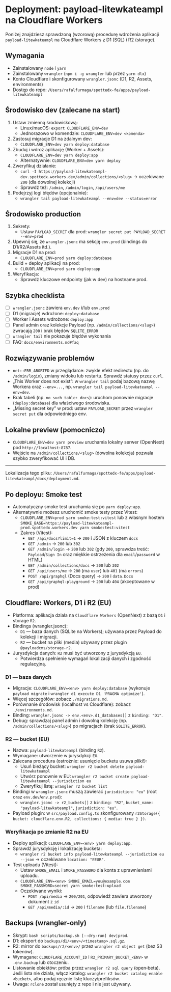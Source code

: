 # Deployment: payload-litewkateampl na Cloudflare Workers

Poniżej znajdziesz sprawdzoną (wzorową) procedurę wdrożenia aplikacji `payload-litewkateampl` na Cloudflare Workers z D1 (SQL) i R2 (storage).

## Wymagania

- Zainstalowany `node` i `yarn`
- Zainstalowany `wrangler` (`npm i -g wrangler` lub przez `yarn dlx`)
- Konto Cloudflare i skonfigurowany `wrangler.jsonc` (D1, R2, Assets, environments)
- Dostęp do repo: `/Users/rafalfurmaga/spottedx-fe/apps/payload-litewkateampl`

## Środowisko dev (zalecane na start)

1. Ustaw zmienną środowiskową:
   - Linux/macOS: `export CLOUDFLARE_ENV=dev`
   - Jednorazowo w komendzie: `CLOUDFLARE_ENV=dev <komenda>`
2. Zastosuj migracje D1 na zdalnym dev:
   - `CLOUDFLARE_ENV=dev yarn deploy:database`
3. Zbuduj i wdroż aplikację (Worker + Assets):
   - `CLOUDFLARE_ENV=dev yarn deploy:app`
   - Alternatywnie: `CLOUDFLARE_ENV=dev yarn deploy`
4. Zweryfikuj działanie:
   - `curl -I https://payload-litewkateampl-dev.spottedx.workers.dev/admin/collections/<slug>` → oczekiwane `200` (dla dowolnej kolekcji)
   - Sprawdź też: `/admin`, `/admin/login`, `/api/users/me`
5. Podejrzyj logi błędów (opcjonalnie):
   - `wrangler tail payload-litewkateampl --env=dev --status=error`

## Środowisko production

1. Sekrety:
   - Ustaw `PAYLOAD_SECRET` dla prod: `wrangler secret put PAYLOAD_SECRET --env=prod`
2. Upewnij się, że `wrangler.jsonc` ma sekcję `env.prod` (bindings do D1/R2/Assets itd.).
3. Migracje D1 na prod:
   - `CLOUDFLARE_ENV=prod yarn deploy:database`
4. Build + deploy aplikacji na prod:
   - `CLOUDFLARE_ENV=prod yarn deploy:app`
5. Weryfikacja:
   - Sprawdź kluczowe endpointy (jak w dev) na hostname prod.

## Szybka checklista

- [ ] `wrangler.jsonc` zawiera `env.dev` i/lub `env.prod`
- [ ] D1 (migracje) wdrożone: `deploy:database`
- [ ] Worker i Assets wdrożone: `deploy:app`
- [ ] Panel admin oraz kolekcje Payload (np. `/admin/collections/<slug>`) zwracają `200` i brak błędów `SQLITE_ERROR`
- [ ] `wrangler tail` nie pokazuje błędów wykonania
- [ ] FAQ: `docs/environments.md#faq`

## Rozwiązywanie problemów

- `net::ERR_ABORTED` w przeglądarce: zwykle efekt redirectu (np. do `/admin/login`), zmiany widoku lub restartu. Sprawdź statusy przez `curl`.
- „This Worker does not exist”: w `wrangler tail` podaj bazową nazwę Workera oraz `--env=...`, np. `wrangler tail payload-litewkateampl --env=dev`.
- Brak tabeli (np. `no such table: docs`): uruchom ponownie migracje (`deploy:database`) dla właściwego środowiska.
- „Missing secret key” w prod: ustaw `PAYLOAD_SECRET` przez `wrangler secret put` dla odpowiedniego env.

## Lokalne preview (pomocniczo)

- `CLOUDFLARE_ENV=dev yarn preview` uruchamia lokalny serwer (OpenNext) pod `http://localhost:8787`.
- Wejście na `/admin/collections/<slug>` (dowolna kolekcja) pozwala szybko zweryfikować UI i DB.

---

Lokalizacja tego pliku: `/Users/rafalfurmaga/spottedx-fe/apps/payload-litewkateampl/docs/deployment.md`.

## Po deployu: Smoke test

- Automatyczny smoke test uruchamia się po `yarn deploy:app`.
- Alternatywnie możesz uruchomić smoke testy przez Vitest:
  - `CLOUDFLARE_ENV=prod yarn smoke:test:vitest` lub z własnym hostem `SMOKE_BASE=https://payload-litewkateampl-prod.spottedx.workers.dev yarn smoke:test:vitest`
  - Zakres (Vitest):
    - `GET /api/docs?limit=1` → `200` i JSON z kluczem `docs`
    - `GET /admin` → `200` lub `302`
    - `GET /admin/login` → `200` lub `302` (gdy `200`, sprawdza treść: `Payload`/`Sign In` oraz miękkie ostrzeżenia dla `email`/`password` w HTML)
    - `GET /admin/collections/docs` → `200` lub `302`
    - `GET /api/users/me` → `200` (ma `user`) lub `401` (ma `errors`)
    - `POST /api/graphql` (Docs query) → `200` i `data.Docs`
    - `GET /api/graphql-playground` → `200` lub `404` (akceptowane w prod)

## Cloudflare: Workers, D1 i R2 (EU)

- Platforma: aplikacja działa na `Cloudflare Workers` (OpenNext) z bazą `D1` i storage `R2`.
- Bindings (wrangler.jsonc):
  - `D1` — baza danych (SQLite na Workers); używana przez Payload do kolekcji i migracji.
  - `R2` — bucket na pliki (media) używany przez plugin `@payloadcms/storage-r2`.
- Jurysdykcja danych: `R2` musi być utworzony z jurysdykcją `EU`.
  - Potwierdza spełnienie wymagań lokalizacji danych i zgodność regulacyjną.

### D1 — baza danych
- Migracje: `CLOUDFLARE_ENV=<env> yarn deploy:database` (wykonuje `payload migrate` i `wrangler d1 execute D1 'PRAGMA optimize'`).
- Więcej szczegółów: zobacz `./migrations.md`.
- Porównanie środowisk (localhost vs Cloudflare): zobacz `./environments.md`.
- Binding: `wrangler.jsonc -> env.<env>.d1_databases[]` z `binding: "D1"`.
- Debug: sprawdzaj panel admin i dowolną kolekcję (np. `/admin/collections/<slug>`) po migracjach (brak `SQLITE_ERROR`).

### R2 — bucket (EU)
- Nazwa: `payload-litewkateampl` (binding `R2`).
- Wymagane: utworzenie w jurysdykcji `EU`.
- Zalecana procedura (ostrożnie: usunięcie bucketu usuwa pliki!):
  - Usuń bieżący bucket: `wrangler r2 bucket delete payload-litewkateampl`
  - Utwórz ponownie w EU: `wrangler r2 bucket create payload-litewkateampl --jurisdiction eu`
  - Zweryfikuj listę: `wrangler r2 bucket list`
- Bindingi w `wrangler.jsonc` muszą zawierać `jurisdiction: "eu"` (root oraz `env.dev`/`env.prod`):
  - `wrangler.jsonc -> r2_buckets[]` z `binding: "R2"`, `bucket_name: "payload-litewkateampl"`, `jurisdiction: "eu"`.
- Payload plugin: w `src/payload.config.ts` skonfigurowany `r2Storage({ bucket: cloudflare.env.R2, collections: { media: true } })`.

### Weryfikacja po zmianie R2 na EU
- Deploy aplikacji: `CLOUDFLARE_ENV=<env> yarn deploy:app`.
- Sprawdź jurysdykcję i lokalizację bucketa:
  - `wrangler r2 bucket info payload-litewkateampl --jurisdiction eu --json` → oczekiwane `location: "EEUR"`.
- Test uploadu (Vitest):
  - Ustaw `SMOKE_EMAIL` i `SMOKE_PASSWORD` dla konta z uprawnieniami uploadu.
  - `CLOUDFLARE_ENV=<env> SMOKE_EMAIL=you@example.com SMOKE_PASSWORD=secret yarn smoke:test:upload`
  - Oczekiwane wyniki:
    - `POST /api/media` → `200/201`, odpowiedź zawiera utworzony dokument z `id`
    - `GET /api/media/:id` → `200` i `filename` (lub `file.filename`)

## Backups (wrangler‑only)

- Skrypt: `bash scripts/backup.sh [--dry-run] dev|prod`.
- D1: eksport do `backups/d1/<env>/<timestamp>.sql.gz`.
- R2: mirror do `backups/r2/<env>/` przez `wrangler r2 object get` (bez S3 tokenów).
- Wymagane: `CLOUDFLARE_ACCOUNT_ID` i `R2_PRIMARY_BUCKET_<ENV>` w `.env.backup` lub otoczeniu.
- Listowanie obiektów: próba przez `wrangler r2 sql query` (open‑beta). Jeśli lista nie działa, włącz katalog: `wrangler r2 bucket catalog enable <bucket>`, albo podaj ręcznie listę kluczy/prefiksów.
- Uwaga: `rclone` został usunięty z repo i nie jest używany.
